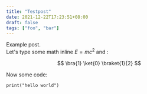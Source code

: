 ```yaml
---
title: "Testpost"
date: 2021-12-22T17:23:51+08:00
draft: false
tags: ["foo", "bar"]
---
```

Example post.  
Let's type some math inline $E = mc^2$ and :

$$
\bra{1} \ket{0} \braket{1}{2}
$$

Now some code: 
```ptyhon 
print("hello world")
```